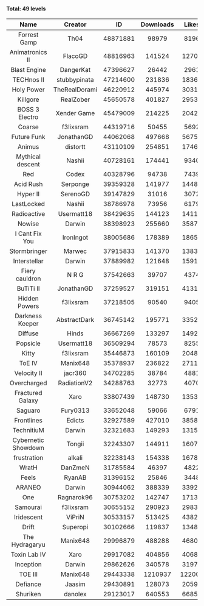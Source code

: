 #### Total: 49 levels

| Name | Creator | ID | Downloads | Likes |
|:---:|:---:|:---:|:---:|:---:|
| Forrest Gamp | Th04 | 48871881 | 98979 | 8196
| Animatronics II | FlacoGD | 48816963 | 141524 | 12706
| Blast Engine | DangerKat | 47396627 | 26442 | 2961
| TECHnos II | stubbypinata | 47214600 | 231836 | 18360
| Holy Power | TheRealDorami | 46220912 | 445974 | 30315
| Killgore | RealZober | 45650578 | 401827 | 29533
| BOSS 3 Electro | Xender Game | 45479009 | 214225 | 20428
| Coarse | f3lixsram | 44319716 | 50455 | 5692
| Future Funk | JonathanGD | 44062068 | 497668 | 56758
| Animus | distortt | 43110109 | 254851 | 17468
| Mythical descent | Nashii | 40728161 | 174441 | 9340
| Red | Codex | 40328796 | 94738 | 7439
| Acid Rush | Serponge | 39359328 | 141977 | 14483
| Hyper II | SerenoGD | 39147829 | 31016 | 3072
| LastLocked | Nashii | 38786978 | 73956 | 6179
| Radioactive | Usermatt18 | 38429635 | 144123 | 14117
| Nowise | Darwin | 38398923 | 255660 | 35870
| I Cant Fix You | IronIngot | 38005686 | 178389 | 18659
| Stormbringer | Marwec | 37915833 | 141370 | 13837
| Interstellar | Darwin | 37889982 | 121648 | 15914
| Fiery cauldron | N R G | 37542663 | 39707 | 4374
| BuTiTi II | JonathanGD | 37259527 | 319151 | 41313
| Hidden Powers | f3lixsram | 37218505 | 90540 | 9405
| Darkness Keeper | AbstractDark | 36745142 | 195771 | 33521
| Diffuse | Hinds | 36667269 | 133297 | 14921
| Popsicle | Usermatt18 | 36509294 | 78573 | 8255
| Kitty | f3lixsram | 35446873 | 160109 | 20484
| ToE IV  | Manix648 | 35378937 | 236822 | 27113
| Velocity II | jacr360 | 34702285 | 38784 | 4881
| Overcharged | RadiationV2 | 34288763 | 32773 | 4070
| Fractured Galaxy  | Xaro | 33807439 | 148730 | 13531
| Saguaro | Fury0313 | 33652048 | 59066 | 6791
| Frontlines | Edicts | 32927589 | 427010 | 38582
| TechnitiuM | Darwin | 32321683 | 149293 | 13152
| Cybernetic Showdown  | Tongii | 32243307 | 144911 | 16072
| frustration | alkali | 32238143 | 154338 | 16788
| WratH | DanZmeN | 31785584 | 46397 | 4822
| Feels | RyanAB | 31396152 | 25846 | 3448
| ARANEO | Darwin | 30944062 | 388339 | 33922
| One | Ragnarok96 | 30753202 | 142747 | 17134
| Samourai | f3lixsram | 30655152 | 290923 | 29830
| Iridescent | ViPriN | 30533157 | 513425 | 43824
| Drift | Superopi | 30102666 | 119837 | 13480
| The Hydragaryu | Manix648 | 29996879 | 488288 | 46804
| Toxin Lab IV | Xaro | 29917082 | 404856 | 40680
| Inception | Darwin | 29862626 | 340578 | 31975
| TOE III | Manix648 | 29443338 | 1210937 | 122004
| Defiance | Jaasim | 29430891 | 128073 | 20598
| Shuriken | danolex | 29123017 | 640553 | 66853
